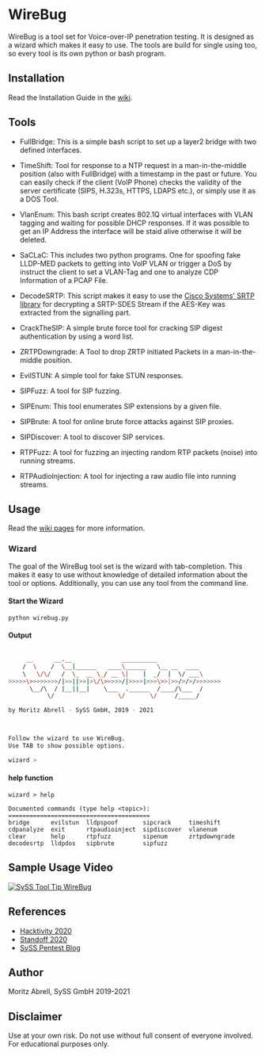 # WireBug

WireBug is a tool set for Voice-over-IP penetration testing. 
It is designed as a wizard which makes it easy to use. The tools are build for single using too, so every tool is its own python or bash program.

## Installation

Read the Installation Guide in the [wiki](https://github.com/SySS-Research/WireBug/wiki/Installation-Guide).

## Tools

- FullBridge: This is a simple bash script to set up a layer2 bridge with two defined interfaces.

- TimeShift: Tool for response to a NTP request in a man-in-the-middle position (also with FullBridge) with a timestamp in the past or future. You can easily check if the client (VoIP Phone) checks the validity of the server certificate (SIPS, H.323s, HTTPS, LDAPS etc.), or simply use it as a DOS Tool.  

- VlanEnum: This bash script creates 802.1Q virtual interfaces with VLAN tagging and waiting for possible DHCP responses. If it was possible to get an IP Address the interface will be staid alive otherwise it will be deleted. 

- SaCLaC: This includes two python programs. One for spoofing fake LLDP-MED packets to getting into VoIP VLAN or trigger a DoS by instruct the client to set a VLAN-Tag and one to analyze CDP Information of a PCAP File. 

- DecodeSRTP: This script makes it easy to use the [Cisco Systems' SRTP library](https://github.com/cisco/libsrtp) for decrypting a SRTP-SDES Stream if the AES-Key was extracted from the signalling part.

- CrackTheSIP: A simple brute force tool for cracking SIP digest authentication by using a word list.  

- ZRTPDowngrade: A Tool to drop ZRTP initiated Packets in a man-in-the-middle position.

- EvilSTUN: A simple tool for fake STUN responses.

- SIPFuzz: A tool for SIP fuzzing.

- SIPEnum: This tool enumerates SIP extensions by a given file.

- SIPBrute: A tool for online brute force attacks against SIP proxies.

- SIPDiscover: A tool to discover SIP services.

- RTPFuzz: A tool for fuzzing an injecting random RTP packets (noise) into running streams. 

- RTPAudioInjection: A tool for injecting a raw audio file into running streams. 


## Usage

Read the [wiki pages](https://github.com/SySS-Research/WireBug/wiki) for more information.

### Wizard
The goal of the WireBug tool set is the wizard with tab-completion. This makes it easy to use without knowledge of detailed information about the tool or options.
Additionally, you can use any tool from the command line.

#### Start the Wizard
```
python wirebug.py
```

#### Output
```bash

     __      __.__              __________              
    /  \    /  \__|______   ____\______   \__ __  ____  
    \   \/\/   /  \_  __ \_/ __ \|    |  _/  |  \/ ___\ 
>>>>>\>>>>>>>>/|>>||>>|>\/\>>>>>/|>>>>|>>>\>>|>>/>/>/>>>>>>>
      \__/\  / |__||__|    \___  .______  /____/\___  / 
           \/                  \/       \/     /_____/  

by Moritz Abrell - SySS GmbH, 2019 - 2021



Follow the wizard to use WireBug.
Use TAB to show possible options.

wizard > 
```
#### help function
```
wizard > help

Documented commands (type help <topic>):
========================================
bridge      evilstun  lldpspoof       sipcrack     timeshift    
cdpanalyze  exit      rtpaudioinject  sipdiscover  vlanenum     
clear       help      rtpfuzz         sipenum      zrtpdowngrade
decodesrtp  lldpdos   sipbrute        sipfuzz
```

## Sample Usage Video

[![SySS Tool Tip WireBug](https://img.youtube.com/vi/3vg899vCksQ/0.jpg)](https://www.youtube.com/watch?v=3vg899vCksQ)

## References

* [Hacktivity 2020](https://hacktivity.com/index.php/presentations/)
* [Standoff 2020](https://standoff365.com/conferences/penetration-testing-communication-systems-nowadays)
* [SySS Pentest Blog](https://www.syss.de/pentest-blog/2020/penetrationstests-von-voip-und-ucc-das-neue-syss-tool-wirebug)

## Author
Moritz Abrell, SySS GmbH 2019-2021

## Disclaimer 
Use at your own risk. Do not use without full consent of everyone involved. For educational purposes only.


